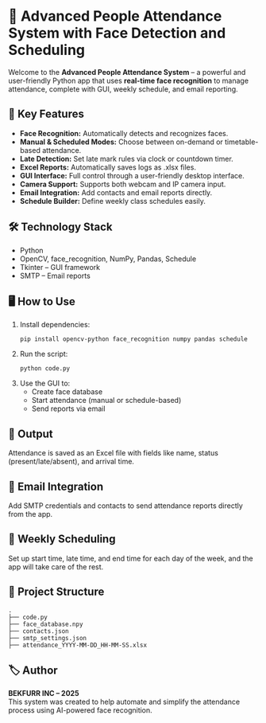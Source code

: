 <!DOCTYPE html>
<html lang="en">
<head>
  <meta charset="UTF-8">

</head>
<body>

  <h1>📸 Advanced People Attendance System with Face Detection and Scheduling</h1>

  <p>Welcome to the <strong>Advanced People Attendance System</strong> – a powerful and user-friendly Python app that uses <strong>real-time face recognition</strong> to manage attendance, complete with GUI, weekly schedule, and email reporting.</p>

  <h2>🎯 Key Features</h2>
  <ul>
    <li><strong>Face Recognition:</strong> Automatically detects and recognizes faces.</li>
    <li><strong>Manual & Scheduled Modes:</strong> Choose between on-demand or timetable-based attendance.</li>
    <li><strong>Late Detection:</strong> Set late mark rules via clock or countdown timer.</li>
    <li><strong>Excel Reports:</strong> Automatically saves logs as .xlsx files.</li>
    <li><strong>GUI Interface:</strong> Full control through a user-friendly desktop interface.</li>
    <li><strong>Camera Support:</strong> Supports both webcam and IP camera input.</li>
    <li><strong>Email Integration:</strong> Add contacts and email reports directly.</li>
    <li><strong>Schedule Builder:</strong> Define weekly class schedules easily.</li>
  </ul>

  <h2>🛠️ Technology Stack</h2>
  <ul>
    <li><span class="tag">Python</span></li>
    <li><span class="tag">OpenCV</span>, <span class="tag">face_recognition</span>, <span class="tag">NumPy</span>, <span class="tag">Pandas</span>, <span class="tag">Schedule</span></li>
    <li><span class="tag">Tkinter</span> – GUI framework</li>
    <li><span class="tag">SMTP</span> – Email reports</li>
  </ul>

  <h2>🖥️ How to Use</h2>
  <ol>
    <li>Install dependencies:
      <pre><code>pip install opencv-python face_recognition numpy pandas schedule</code></pre>
    </li>
    <li>Run the script:
      <pre><code>python code.py</code></pre>
    </li>
    <li>Use the GUI to:
      <ul>
        <li>Create face database</li>
        <li>Start attendance (manual or schedule-based)</li>
        <li>Send reports via email</li>
      </ul>
    </li>
  </ol>

  <h2>💾 Output</h2>
  <p>Attendance is saved as an Excel file with fields like name, status (present/late/absent), and arrival time.</p>

  <h2>📩 Email Integration</h2>
  <p>Add SMTP credentials and contacts to send attendance reports directly from the app.</p>

  <h2>📅 Weekly Scheduling</h2>
  <p>Set up start time, late time, and end time for each day of the week, and the app will take care of the rest.</p>

  <h2>📂 Project Structure</h2>
  <pre><code>.
├── code.py
├── face_database.npy
├── contacts.json
├── smtp_settings.json
├── attendance_YYYY-MM-DD_HH-MM-SS.xlsx
</code></pre>

  <h2>🏷️ Author</h2>
  <p><strong>BEKFURR INC – 2025</strong><br>This system was created to help automate and simplify the attendance process using AI-powered face recognition.</p>

</body>
</html>
